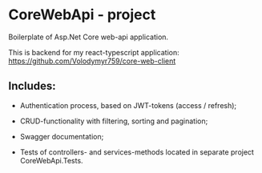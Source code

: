 # CoreWebApi - project

Boilerplate of Asp.Net Core web-api application.

This is backend for my react-typescript application: https://github.com/Volodymyr759/core-web-client

## Includes:

- Authentication process, based on JWT-tokens (access / refresh);

- CRUD-functionality with filtering, sorting and pagination;

- Swagger documentation;

- Tests of controllers- and services-methods located in separate project CoreWebApi.Tests.




